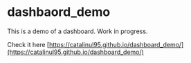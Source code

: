 # dashbaord_demo
This is a demo of a dashboard. Work in progress.

Check it here [https://catalinul95.github.io/dashboard_demo/](https://catalinul95.github.io/dashboard_demo/)